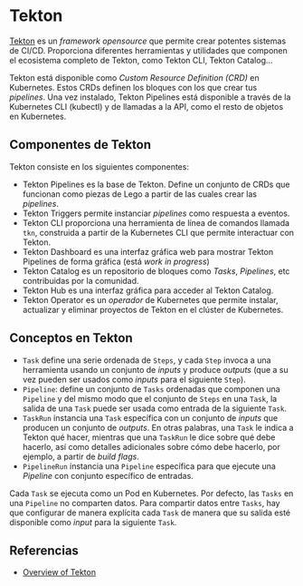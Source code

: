 # Tekton

[Tekton](https://tekton.dev) es un *framework* *opensource* que permite crear potentes sistemas de CI/CD. Proporciona diferentes herramientas y utilidades que componen el ecosistema completo de Tekton, como Tekton CLI, Tekton Catalog...

Tekton está disponible como *Custom Resource Definition (CRD)* en Kubernetes. Estos CRDs  definen los bloques con los que crear tus *pipelines*. Una vez instalado, Tekton Pipelines está disponible a través de la Kubernetes CLI (kubectl) y de llamadas a la API, como el resto de objetos en Kubernetes.

## Componentes de Tekton

Tekton consiste en los siguientes componentes:

- Tekton Pipelines es la base de Tekton. Define un conjunto de CRDs que funcionan como piezas de Lego a partir de las cuales crear las *pipelines*.
- Tekton Triggers permite instanciar *pipelines* como respuesta a eventos.
- Tekton CLI proporciona una herramienta de línea de comandos llamada `tkn`, construida a partir de la Kubernetes CLI que permite interactuar con Tekton.
- Tekton Dashboard es una interfaz gráfica web para mostrar Tekton Pipelines de forma gráfica (está *work in progress*)
- Tekton Catalog es un repositorio de bloques como *Tasks*, *Pipelines*, etc contribuidas por la comunidad.
- Tekton Hub es una interfaz gráfica para acceder al Tekton Catalog.
- Tekton Operator es un *operador* de Kubernetes que permite instalar, actualizar y eliminar proyectos de Tekton en el clúster de Kubernetes.

## Conceptos en Tekton

- `Task` define una serie ordenada de `Steps`, y cada `Step` invoca a una herramienta usando un conjunto de *inputs* y produce *outputs* (que a su vez pueden ser usados como *inputs* para el siguiente `Step`).
- `Pipeline`: define un conjunto de `Tasks` ordenadas que componen una `Pipeline` y del mismo modo que el conjunto de `Steps` en una `Task`, la salida de una `Task` puede ser usada como entrada de la siguiente `Task`.
- `TaskRun` instancia una `Task` específica con un conjunto de *inputs* que producen un conjunto de *outputs*. En otras palabras, una `Task` le indica a Tekton qué hacer, mientras que una `TaskRun` le dice sobre qué debe hacerlo, así como detalles adicionales sobre cómo debe hacerlo, por ejemplo, a partir de *build flags*.
- `PipelineRun` instancia una `Pipeline` específica para que ejecute una *Pipeline* con conjunto específico de entradas.

Cada `Task` se ejecuta como un Pod en Kubernetes. Por defecto, las `Tasks` en una `Pipeline` no comparten datos. Para compartir datos entre `Tasks`, hay que configurar de manera explícita cada `Task` de manera que su salida esté disponible como *input* para la siguiente `Task`.

## Referencias

- [Overview of Tekton](https://tekton.dev/docs/overview/)
